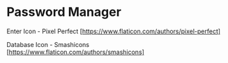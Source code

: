 # Password Manager

Enter Icon - Pixel Perfect [https://www.flaticon.com/authors/pixel-perfect]

Database Icon - Smashicons [https://www.flaticon.com/authors/smashicons]
